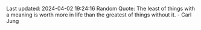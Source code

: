 Last updated: 2024-04-02 19:24:16
Random Quote: The least of things with a meaning is worth more in life than the greatest of things without it. - Carl Jung